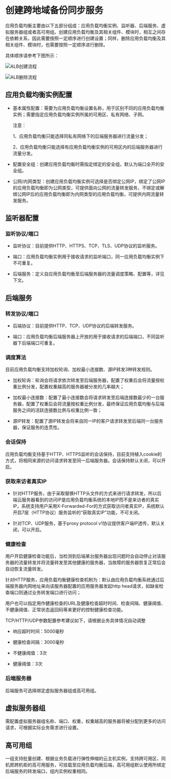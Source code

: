 
# 创建跨地域备份同步服务

应用负载均衡主要由以下五部分组成：应用负载均衡实例、监听器、后端服务、虚拟服务器组或者高可用组。创建应用负载均衡及其相关组件、模块时，相互之间存在依赖关系，因此需要按照一定顺序进行创建设置；同样，删除应用负载均衡及其相关组件、模块时，也需要按照一定顺序进行删除。

具体顺序请参考下图所示：

 ![ALB创建流程](../../../../image/Networking/ALB/ALB-013.png)

 ![ALB删除流程](../../../../image/Networking/ALB/ALB-014.png)

## 应用负载均衡实例配置

- 基本属性配置：需要为应用负载均衡设置名称，用于区别不同的应用负载均衡实例；需要指定应用负载均衡实例所属的可用区、私有网络、子网。

	注意：
	
	1、应用负载均衡只能选择同私有网络下的后端服务器进行流量分发；
	
	2、应用负载均衡只能选择有应用负载均衡实例的可用区内的后端服务器进行流量分发。

- 配置安全组：创建应用负载均衡时需指定绑定的安全组，默认为端口全开的安全组。

- 公网/内网类型：创建应用负载均衡实例可选择是否绑定公网IP，绑定了公网IP的应用负载均衡即为公网类型，可提供面向公网的流量转发服务，不绑定或解绑公网IP后的应用负载均衡即为内网类型的应用负载均衡，可提供内网流量转发服务。


## 监听器配置

### 监听协议/端口

- 监听协议：目前提供HTTP、HTTPS、TCP、TLS、UDP协议的监听服务。

- 端口：应用负载均衡实例用于接收请求的监听端口，同一应用负载均衡实例下不可重复。

- 后端服务：定义自应用负载均衡至后端服务器的流量调度策略、配置等，详见下文。

## 后端服务

### 转发协议/端口

- 后端协议：目前提供HTTP、TCP、UDP协议的后端转发服务。

- 端口：应用负载均衡后端服务器上开放的用于接收请求的后端端口，不同监听器下后端端口可重复。

### 调度算法

目前应用负载均衡支持加权轮询、加权最小连接数、源IP转发3种转发规则。

- 加权轮询：轮询会将请求依次转发至后端服务器，配置了权重后会将流量按权重比例分发，配置权重越高的服务器被分发的几率越大；

- 加权最小连接数：配置了最小连接数会将请求转发至后端连接数最少的一台服务器，配置了权重后会将流量按权重比例分发，最终保证应用负载均衡与后端服务之间的活跃连接数比例与权重比例一致；

- 源IP转发：配置了源IP转发会将来自同一IP的客户请求转发至后端同一台服务器，保证服务的连贯性。

### 会话保持

应用负载均衡支持基于HTTP、HTTPS监听的会话保持，目前支持植入cookie的方式，将相同来源的访问请求转发至同一后端服务器。会话保持默认关闭，可以开启。

### 获取来访者真实IP

- 针对HTTP服务，由于采取替换HTTP头文件的方式来进行请求转发，所以后端云服务器看到的访问IP是应用负载均衡系统的本地IP而不是来访者的真实IP，系统支持用户采用X-Forwarded-For的方式获取访问者真实IP，系统默认开启7层（HTTP协议）服务监听的“获取真实IP”功能，不可关闭。

- 针对TCP、UDP服务，基于proxy protocol v1协议提供客户端IP透传，默认关闭，可以开启。

### 健康检查

用户开启健康检查功能后，当检测到后端某台服务器出现问题时会自动停止对该服务器的流量转发并将流量转发至其他健康的服务器，当故障的服务器恢复正常后会自动恢复流量转发。

针对HTTP服务，应用负载均衡健康检查机制为：默认由应用负载均衡系统通过后端服务器内网地址来向该服务器配置的应用服务器发起http head请求，如缺省检查端口则通过业务转发端口进行访问；

用户也可以指定用作健康检查的URL及健康检查超时时间、检查间隔、健康阈值、不健康阈值、正常状态返回码等来更好的控制健康检查功能。

TCP/HTTP/UDP参数配置参考建议如下，请根据业务具体情况自动调整

- 响应超时时间：5000毫秒

- 健康检查间隔：3000毫秒

- 不健康阈值：3次

- 健康阈值：3次

### 后端服务器

后端服务可选择绑定虚拟服务器组或高可用组。

## 虚拟服务器组

需配置虚拟服务器组名称、端口、权重，权重越高的服务器将被分配到更多的访问请求，可根据实际业务需求进行设置。

## 高可用组

一组支持批量创建、根据业务负载进行弹性伸缩的云主机实例，支持跨可用区、同机房跨机柜的高可用服务，可挂载至应用负载均衡后端，高可用组默认使用所绑定后端服务的转发端口，组内实例权重相同。



